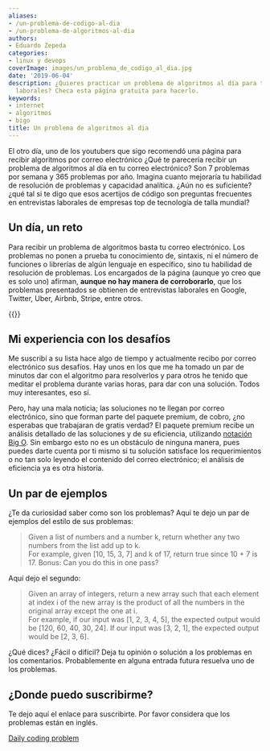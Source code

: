 ```yaml
---
aliases:
- /un-problema-de-codigo-al-dia
- /un-problema-de-algoritmos-al-dia
authors:
- Eduardo Zepeda
categories:
- linux y devops
coverImage: images/un_problema_de_codigo_al_dia.jpg
date: '2019-06-04'
description: ¿Quieres practicar un problema de algoritmos al día para tus entrevistas
  laborales? Checa esta página gratuita para hacerlo.
keywords:
- internet
- algoritmos
- bigo
title: Un problema de algoritmos al dia
---
```


El otro día, uno de los youtubers que sigo recomendó una página para recibir algoritmos por correo electrónico ¿Qué te parecería recibir un problema de algoritmos al día en tu correo electrónico? Son 7 problemas por semana y 365 problemas por año. Imagina cuanto mejoraría tu habilidad de resolución de problemas y capacidad analítica. ¿Aún no es suficiente? ¿qué tal si te digo que esos acertijos de código son preguntas frecuentes en entrevistas laborales de empresas top de tecnología de talla mundial?

## Un día, un reto

Para recibir un problema de algoritmos basta tu correo electrónico. Los problemas no ponen a prueba tu conocimiento de, sintaxis, ni el número de funciones o librerías de algún lenguaje en específico, sino tu habilidad de resolución de problemas. Los encargados de la página (aunque yo creo que es solo uno) afirman, **aunque no hay manera de corroborarlo**, que los problemas presentados se obtienen de entrevistas laborales en Google, Twitter, Uber, Airbnb, Stripe, entre otros.

{{<ad>}}

## Mi experiencia con los desafíos

Me suscribí a su lista hace algo de tiempo y actualmente recibo por correo electrónico sus desafíos. Hay unos en los que me ha tomado un par de minutos dar con el algoritmo para resolverlos y para otros he tenido que meditar el problema durante varias horas, para dar con una solución. Todos muy interesantes, eso sí.

Pero, hay una mala noticia; las soluciones no te llegan por correo electrónico, sino que forman parte del paquete premium, de cobro, ¿no esperabas que trabajaran de gratis verdad? El paquete premium recibe un análisis detallado de las soluciones y de su eficiencia, utilizando [notación Big O](/es/la-notacion-big-o/). Sin embargo esto no es un obstáculo de ninguna manera, pues puedes darte cuenta por ti mismo si tu solución satisface los requerimientos o no tan solo leyendo el contenido del correo electrónico; el análisis de eficiencia ya es otra historia.

## Un par de ejemplos

¿Te da curiosidad saber como son los problemas? Aquí te dejo un par de ejemplos del estilo de sus problemas:

> Given a list of numbers and a number k, return whether any two numbers from the list add up to k.  
> For example, given \[10, 15, 3, 7\] and k of 17, return true since 10 + 7 is 17. 
> Bonus: Can you do this in one pass?

Aquí dejo el segundo:

> Given an array of integers, return a new array such that each element at index i of the new array is the product of all the numbers in the original array except the one at ﻿i.  
> For example, if our input was \[1, 2, 3, 4, 5\], the expected output would be \[120, 60, 40, 30, 24\]. If our input was \[3, 2, 1\], the expected output would be \[2, 3, 6\].

¿Qué dices? ¿Fácil o difícil? Deja tu opinión o solución a los problemas en los comentarios. Probablemente en alguna entrada futura resuelva uno de los problemas.

## ¿Donde puedo suscribirme?

Te dejo aquí el enlace para suscribirte. Por favor considera que los problemas están en inglés.

[Daily coding problem](https://www.dailycodingproblem.com/)